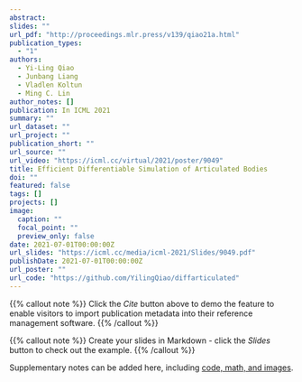 ```yaml
---
abstract: 
slides: ""
url_pdf: "http://proceedings.mlr.press/v139/qiao21a.html"
publication_types:
  - "1"
authors:
  - Yi-Ling Qiao
  - Junbang Liang
  - Vladlen Koltun
  - Ming C. Lin
author_notes: []
publication: In ICML 2021
summary: ""
url_dataset: ""
url_project: ""
publication_short: ""
url_source: ""
url_video: "https://icml.cc/virtual/2021/poster/9049"
title: Efficient Differentiable Simulation of Articulated Bodies
doi: ""
featured: false
tags: []
projects: []
image:
  caption: ""
  focal_point: ""
  preview_only: false
date: 2021-07-01T00:00:00Z
url_slides: "https://icml.cc/media/icml-2021/Slides/9049.pdf"
publishDate: 2021-07-01T00:00:00Z
url_poster: ""
url_code: "https://github.com/YilingQiao/diffarticulated"
---
```


{{% callout note %}}
Click the *Cite* button above to demo the feature to enable visitors to import publication metadata into their reference management software.
{{% /callout %}}

{{% callout note %}}
Create your slides in Markdown - click the *Slides* button to check out the example.
{{% /callout %}}

Supplementary notes can be added here, including [code, math, and images](https://wowchemy.com/docs/writing-markdown-latex/).
